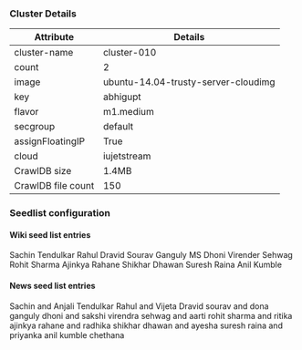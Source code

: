 ### Cluster Details

| Attribute | Details |
| --- | --- |
|cluster-name|cluster-010|
|count|2|
|image|ubuntu-14.04-trusty-server-cloudimg|
|key|abhigupt|
|flavor|m1.medium|
|secgroup|default|
|assignFloatingIP|True|
|cloud|iujetstream|
|CrawlDB size|1.4MB|
|CrawlDB file count|150|

### Seedlist configuration

#### Wiki seed list entries

Sachin Tendulkar
Rahul Dravid
Sourav Ganguly
MS Dhoni
Virender Sehwag
Rohit Sharma
Ajinkya Rahane
Shikhar Dhawan
Suresh Raina
Anil Kumble

#### News seed list entries

Sachin and Anjali Tendulkar
Rahul and Vijeta Dravid
sourav and dona ganguly
dhoni and sakshi
virendra sehwag and aarti
rohit sharma and ritika
ajinkya rahane and radhika
shikhar dhawan and ayesha
suresh raina and priyanka
anil kumble chethana




